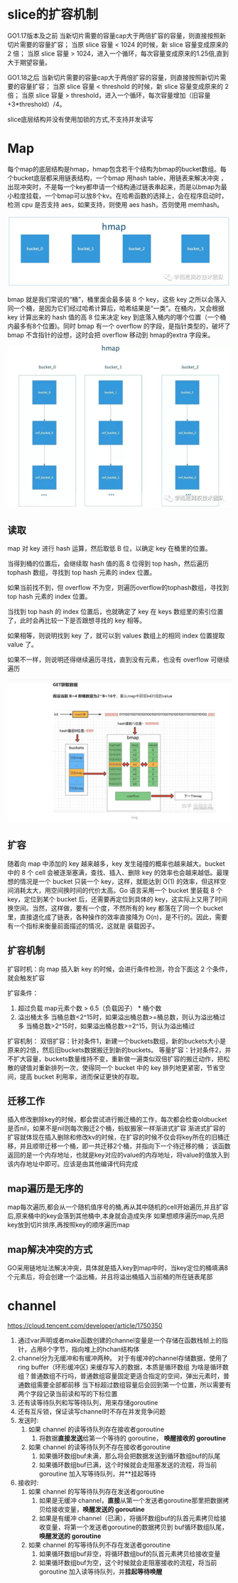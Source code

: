# slice的扩容机制

GO1.17版本及之前
当新切片需要的容量cap大于两倍扩容的容量，则直接按照新切片需要的容量扩容；
当原 slice 容量 < 1024 的时候，新 slice 容量变成原来的 2 倍；
当原 slice 容量 > 1024，进入一个循环，每次容量变成原来的1.25倍,直到大于期望容量。

GO1.18之后
当新切片需要的容量cap大于两倍扩容的容量，则直接按照新切片需要的容量扩容；
当原 slice 容量 < threshold 的时候，新 slice 容量变成原来的 2 倍；
当原 slice 容量 > threshold，进入一个循环，每次容量增加（旧容量+3*threshold）/4。

slice底层结构并没有使用加锁的方式,不支持并发读写

# Map
每个map的底层结构是hmap，hmap包含若干个结构为bmap的bucket数组。每个bucket底层都采用链表结构，一个bmap
用hash table，用链表来解决冲突 ，出现冲突时，不是每一个key都申请一个结构通过链表串起来，而是以bmap为最小粒度挂载，一个bmap可以放8个kv。在哈希函数的选择上，会在程序启动时，检测 cpu 是否支持 aes，如果支持，则使用 aes hash，否则使用 memhash。

<img src="./assets/map/hmap.png" alt="img" />

bmap 就是我们常说的“桶”，桶里面会最多装 8 个 key，这些 key 之所以会落入同一个桶，是因为它们经过哈希计算后，哈希结果是“一类”。在桶内，又会根据 key 计算出来的 hash 值的高 8 位来决定 key 到底落入桶内的哪个位置（一个桶内最多有8个位置)。同时 bmap 有一个 overflow 的字段，是指针类型的，破坏了 bmap 不含指针的设想，这时会把 overflow 移动到 hmap的extra 字段来。

<img src="./assets/map/hmap-bmap.png" alt="img" />

## 读取
map 对 key 进行 hash 运算，然后取低 B 位，以确定 key 在桶里的位置。

当得到桶的位置后，会继续取 hash 值的高 8 位得到 top hash，然后遍历 tophash 数组，寻找到 top hash 元素的 index 位置。

如果当前找不到，但 overflow 不为空，则遍历overflow的tophash数组，寻找到 top hash 元素的 index 位置。

当找到 top hash 的 index 位置后，也就确定了 key 在 keys 数组里的索引位置了，此时会再比较一下是否跟想寻找的 key 相等。

如果相等，则说明找到 key 了，就可以到 values 数组上的相同 index 位置提取 value 了。

如果不一样，则说明还得继续遍历寻找，直到没有元素，也没有 overflow 可继续遍历

<img src="./assets/map/get.png" alt="img" />

## 扩容
随着向 map 中添加的 key 越来越多，key 发生碰撞的概率也越来越大。bucket 中的 8 个 cell 会被逐渐塞满，查找、插入、删除 key 的效率也会越来越低。最理想的情况是一个 bucket 只装一个 key，这样，就能达到 O(1) 的效率，但这样空间消耗太大，用空间换时间的代价太高。Go 语言采用一个 bucket 里装载 8 个 key，定位到某个 bucket 后，还需要再定位到具体的 key，这实际上又用了时间换空间。当然，这样做，要有一个度，不然所有的 key 都落在了同一个 bucket 里，直接退化成了链表，各种操作的效率直接降为 O(n)，是不行的。因此，需要有一个指标来衡量前面描述的情况，这就是 装载因子。

## 扩容机制
扩容时机：向 map 插入新 key 的时候，会进行条件检测，符合下面这 2 个条件，就会触发扩容

扩容条件：
1. 超过负载 map元素个数 > 6.5（负载因子） * 桶个数
2. 溢出桶太多
当桶总数<2^15时，如果溢出桶总数>=桶总数，则认为溢出桶过多
当桶总数>2^15时，如果溢出桶总数>=2^15，则认为溢出桶过

扩容机制：
双倍扩容：针对条件1，新建一个buckets数组，新的buckets大小是原来的2倍，然后旧buckets数据搬迁到新的buckets。
等量扩容：针对条件2，并不扩大容量，buckets数量维持不变，重新做一遍类似双倍扩容的搬迁动作，把松散的键值对重新排列一次，使得同一个 bucket 中的 key 排列地更紧密，节省空间，提高 bucket 利用率，进而保证更快的存取。

## 迁移工作
插入修改删除key的时候，都会尝试进行搬迁桶的工作，每次都会检查oldbucket是否nil，如果不是nil则每次搬迁2个桶，蚂蚁搬家一样渐进式扩容
渐进式扩容的扩容就体现在插入删除和修改kv的时候，在扩容的时候不仅会将key所在的旧桶迁移，并且顺带迁移一个桶，即一共迁移2个桶，并指向下一个待迁移的桶； 该函数返回的是一个内存地址，也就是key对应的value的内存地址，将value的值放入到该内存地址中即可。应该是由其他编译代码完成

## map遍历是无序的
map每次遍历,都会从一个随机值序号的桶,再从其中随机的cell开始遍历,并且扩容后,原来桶中的key会落到其他桶中,本身就会造成失序
如果想顺序遍历map,先把key放到切片排序,再按照key的顺序遍历map

## map解决冲突的方式
GO采用链地址法解决冲突，具体就是插入key到map中时，当key定位的桶填满8个元素后，将会创建一个溢出桶，并且将溢出桶插入当前桶的所在链表尾部

# channel
https://cloud.tencent.com/developer/article/1750350
1. 通过var声明或者make函数创建的channel变量是一个存储在函数栈帧上的指针，占用8个字节，指向堆上的hchan结构体
2. channel分为无缓冲和有缓冲两种。 对于有缓冲的channel存储数据，使用了 ring buffer（环形缓冲区) 来缓存写入的数据，本质是循环数组 为啥是循环数组？普通数组不行吗，普通数组容量固定更适合指定的空间，弹出元素时，普通数组需要全部都前移 
当下标超过数组容量后会回到第一个位置，所以需要有两个字段记录当前读和写的下标位置
3. 还有读等待队列和写等待队列，用来存储goroutine
4. 还有互斥锁，保证读写channel时不存在并发竞争问题
5. 发送时:
   1. 如果 channel 的读等待队列存在接收者goroutine 
      1. 将数据**直接发送**给第一个等待的 goroutine， **唤醒接收的 goroutine**
   2. 如果 channel 的读等待队列不存在接收者goroutine 
      1. 如果循环数组buf未满，那么将会把数据发送到循环数组buf的队尾 
      2. 如果循环数组buf已满，这个时候就会走阻塞发送的流程，将当前 goroutine 加入写等待队列，并**挂起等待
6. 接收时:
   1. 如果 channel 的写等待队列存在发送者goroutine 
      1. 如果是无缓冲 channel，**直接**从第一个发送者goroutine那里把数据拷贝给接收变量，**唤醒发送的 goroutine**
      2. 如果是有缓冲 channel（已满），将循环数组buf的队首元素拷贝给接收变量，将第一个发送者goroutine的数据拷贝到 buf循环数组队尾，**唤醒发送的 goroutine**
   2. 如果 channel 的写等待队列不存在发送者goroutine 
      1. 如果循环数组buf非空，将循环数组buf的队首元素拷贝给接收变量 
      2. 如果循环数组buf为空，这个时候就会走阻塞接收的流程，将当前 goroutine 加入读等待队列，并**挂起等待唤醒**




